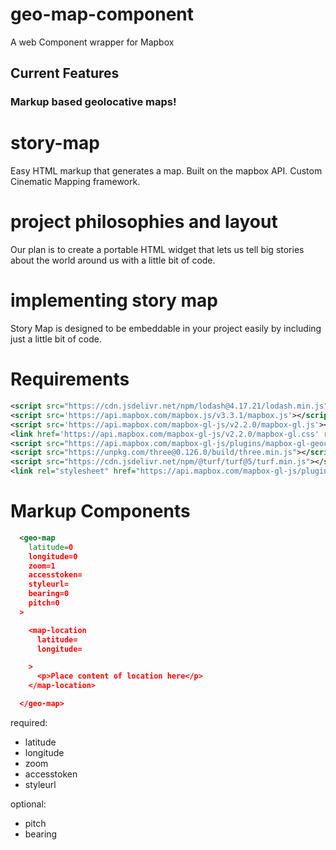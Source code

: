 # geo-map-component
A web Component wrapper for Mapbox

## Current Features

### Markup based geolocative maps! 

# story-map
Easy HTML markup that generates a map. Built on the mapbox API. Custom Cinematic Mapping framework.

# project philosophies and layout
Our plan is to create a portable HTML widget that lets us tell big stories about the world around us with a little bit of code. 

# implementing story map

Story Map is designed to be embeddable in your project easily by including just a little bit of code. 

# Requirements

```XML
<script src="https://cdn.jsdelivr.net/npm/lodash@4.17.21/lodash.min.js"></script>
<script src='https://api.mapbox.com/mapbox.js/v3.3.1/mapbox.js'></script>
<script src='https://api.mapbox.com/mapbox-gl-js/v2.2.0/mapbox-gl.js'></script>
<link href='https://api.mapbox.com/mapbox-gl-js/v2.2.0/mapbox-gl.css' rel='stylesheet' />
<script src="https://api.mapbox.com/mapbox-gl-js/plugins/mapbox-gl-geocoder/v4.7.0/mapbox-gl-geocoder.min.js"></script>
<script src="https://unpkg.com/three@0.126.0/build/three.min.js"></script>
<script src="https://cdn.jsdelivr.net/npm/@turf/turf@5/turf.min.js"></script>
<link rel="stylesheet" href="https://api.mapbox.com/mapbox-gl-js/plugins/mapbox-gl-geocoder/v4.7.0/mapbox-gl-geocoder.css" type="text/css">


```

# Markup Components

```XML
  <geo-map
    latitude=0
    longitude=0
    zoom=1
    accesstoken=
    styleurl=
    bearing=0
    pitch=0
  >

    <map-location
      latitude=
      longitude=

    >
      <p>Place content of location here</p>
    </map-location>

  </geo-map>
```

required: 
- latitude
- longitude
- zoom
- accesstoken
- styleurl

optional:
- pitch
- bearing
